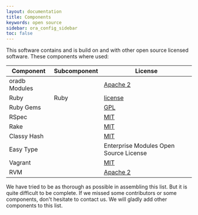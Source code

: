 ```yaml
---
layout: documentation
title: Components
keywords: open source
sidebar: ora_config_sidebar
toc: false
---
```

This software contains and is build on and with other open source licensed software. These components where used:

| Component      | Subcomponent  |  License |
| -------------  | ------------- |----------|
| oradb Modules  |               |  [Apache 2](http://www.apache.org/licenses/LICENSE-2.0) |
| Ruby           | Ruby          |  [license](http://www.ruby-lang.org/en/LICENSE.txt)|
| Ruby Gems      |               |  [GPL](http://www.gnu.org/licenses/gpl-2.0.html)     |
| RSpec          |               |  [MIT](http://www.opensource.org/licenses/mit-license.php)|
| Rake           |               |  [MIT](http://www.opensource.org/licenses/mit-license.php)|
| Classy Hash    |               |  [MIT](http://www.opensource.org/licenses/mit-license.php)|
| Easy Type      |               |  Enterprise Modules Open Source License | 
| Vagrant        |               |  [MIT](http://www.opensource.org/licenses/mit-license.php)|
| RVM            |               |  [Apache 2](http://www.apache.org/licenses/LICENSE-2.0)

We have tried to be as thorough as possible in assembling this list. But it is quite difficult to be complete. If we missed some contributors or some components, don't hesitate to contact us. We will gladly add other components to this list.